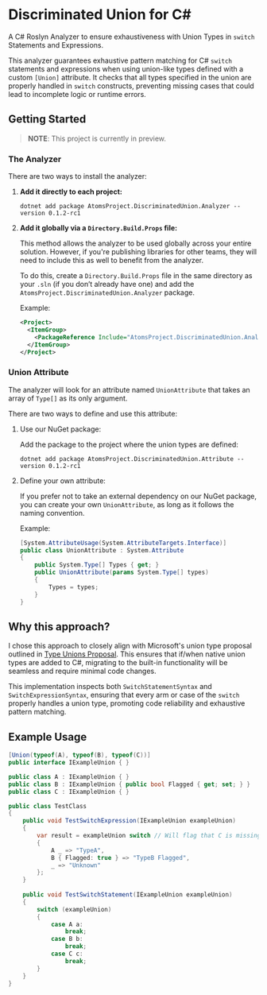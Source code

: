 # Discriminated Union for C#

A C# Roslyn Analyzer to ensure exhaustiveness with Union Types in `switch` Statements and Expressions.

This analyzer guarantees exhaustive pattern matching for C# `switch` statements and expressions when using union-like types defined with a custom `[Union]` attribute. It checks that all types specified in the union are properly handled in `switch` constructs, preventing missing cases that could lead to incomplete logic or runtime errors.

## Getting Started

> **NOTE**: This project is currently in preview.

### The Analyzer

There are two ways to install the analyzer:

1. **Add it directly to each project:**

   ```
   dotnet add package AtomsProject.DiscriminatedUnion.Analyzer --version 0.1.2-rc1
   ```

2. **Add it globally via a `Directory.Build.Props` file:**

   This method allows the analyzer to be used globally across your entire solution. However, if you're publishing libraries for other teams, they will need to include this as well to benefit from the analyzer.

   To do this, create a `Directory.Build.Props` file in the same directory as your `.sln` (if you don’t already have one) and add the `AtomsProject.DiscriminatedUnion.Analyzer` package.

   Example:
   ```xml
   <Project>
     <ItemGroup>
       <PackageReference Include="AtomsProject.DiscriminatedUnion.Analyzer" Version="0.1.2-rc1" />
     </ItemGroup>
   </Project>
   ```

### Union Attribute

The analyzer will look for an attribute named `UnionAttribute` that takes an array of `Type[]` as its only argument.

There are two ways to define and use this attribute:

1. Use our NuGet package:
        
   Add the package to the project where the union types are defined:
   ```
   dotnet add package AtomsProject.DiscriminatedUnion.Attribute --version 0.1.2-rc1
   ```

2. Define your own attribute:
        
   If you prefer not to take an external dependency on our NuGet package, you can create your own `UnionAttribute`, as long as it follows the naming convention.

   Example:
   ```csharp
   [System.AttributeUsage(System.AttributeTargets.Interface)]
   public class UnionAttribute : System.Attribute
   {
       public System.Type[] Types { get; }
       public UnionAttribute(params System.Type[] types)
       {
           Types = types;
       }
   }
   ```

## Why this approach?

I chose this approach to closely align with Microsoft's union type proposal outlined in [Type Unions Proposal](https://github.com/dotnet/csharplang/blob/main/proposals/TypeUnions.md). This ensures that if/when native union types are added to C#, migrating to the built-in functionality will be seamless and require minimal code changes.

This implementation inspects both `SwitchStatementSyntax` and `SwitchExpressionSyntax`, ensuring that every arm or case of the `switch` properly handles a union type, promoting code reliability and exhaustive pattern matching.

## Example Usage

```csharp
[Union(typeof(A), typeof(B), typeof(C))]
public interface IExampleUnion { }

public class A : IExampleUnion { }
public class B : IExampleUnion { public bool Flagged { get; set; } }
public class C : IExampleUnion { }

public class TestClass
{
    public void TestSwitchExpression(IExampleUnion exampleUnion)
    {
        var result = exampleUnion switch // Will flag that C is missing
        {
            A _ => "TypeA",
            B { Flagged: true } => "TypeB Flagged",
            _ => "Unknown"
        };
    }
    
    public void TestSwitchStatement(IExampleUnion exampleUnion)
    {
        switch (exampleUnion)
        {
            case A a:
                break;
            case B b:
                break;
            case C c:
                break;
        }
    }
}
```
